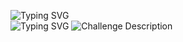 ![Typing SVG](https://readme-typing-svg.herokuapp.com?font=Fira+Code&pause=1000&width=435&size=35&lines=login)
<br>
![Typing SVG](https://readme-typing-svg.herokuapp.com?font=Fira+Code&weight=500&pause=1000&color=F70000&width=435&lines=Web+Exploitation)
![Challenge Description](Cookies.png)
